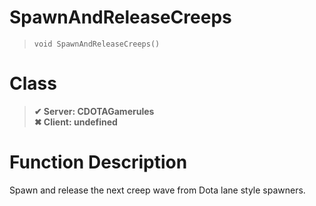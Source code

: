 # SpawnAndReleaseCreeps
> `void SpawnAndReleaseCreeps()`
# Class
> __✔ Server: CDOTAGamerules__  
> __✖ Client: undefined__  
# Function Description
Spawn and release the next creep wave from Dota lane style spawners.
